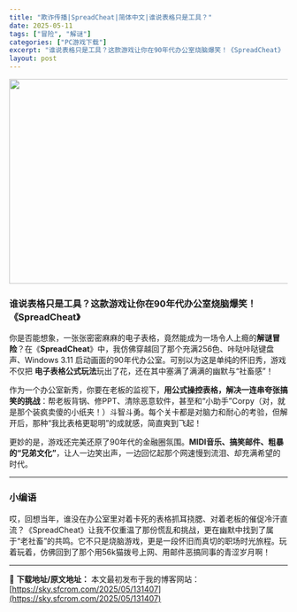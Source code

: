 ```yaml
---
title: "欺诈传播|SpreadCheat|简体中文|谁说表格只是工具？"
date: 2025-05-11
tags: ["冒险", "解谜"]
categories: ["PC游戏下载"]
excerpt: "谁说表格只是工具？这款游戏让你在90年代办公室烧脑爆笑！《SpreadCheat》 你是否能想象，一张张密密麻麻的电子表格，竟然能成为一场令人上瘾的解谜冒险？在《SpreadCheat》中，我仿佛穿越回了那个充满256色、咔哒咔哒键盘声、Windows 3.11 启动画面的90年代办公室。可别以为这&hellip;"
layout: post
---
```


<img class="aligncenter size-full wp-image-131408" src="https://sky.sfcrom.com/wp-content/uploads/2025/05/2025051017065464.webp" alt="" width="660" height="370" />
<h3 class="" data-start="0" data-end="47">谁说表格只是工具？这款游戏让你在90年代办公室烧脑爆笑！《SpreadCheat》</h3>
<p class="" data-start="49" data-end="217">你是否能想象，一张张密密麻麻的电子表格，竟然能成为一场令人上瘾的<strong data-start="81" data-end="89">解谜冒险</strong>？在《<strong data-start="92" data-end="107">SpreadCheat</strong>》中，我仿佛穿越回了那个充满256色、咔哒咔哒键盘声、Windows 3.11 启动画面的90年代办公室。可别以为这是单纯的怀旧秀，游戏不仅把 <strong data-start="179" data-end="191">电子表格公式玩法</strong>玩出了花，还在其中塞满了满满的幽默与“社畜感”！</p>
<p class="" data-start="219" data-end="363">作为一个办公室新秀，你要在老板的监视下，<strong data-start="239" data-end="263">用公式操控表格，解决一连串夸张搞笑的挑战</strong>：帮老板背锅、修PPT、清除恶意软件，甚至和“小助手”Corpy（对，就是那个装疯卖傻的小纸夹！）斗智斗勇。每个关卡都是对脑力和耐心的考验，但解开后，那种“我比表格更聪明”的成就感，简直爽到飞起！</p>
<p class="" data-start="365" data-end="448">更妙的是，游戏还完美还原了90年代的金融圈氛围。<strong data-start="389" data-end="414">MIDI音乐、搞笑邮件、粗暴的“兄弟文化”</strong>，让人一边笑出声，一边回忆起那个网速慢到流泪、却充满希望的时代。</p>


<hr class="" data-start="450" data-end="453" />

<h3 class="" data-start="455" data-end="464">小编语</h3>
<p class="" data-start="465" data-end="614">哎，回想当年，谁没在办公室里对着卡死的表格抓耳挠腮、对着老板的催促冷汗直流？《SpreadCheat》让我不仅重温了那份慌乱和挑战，更在幽默中找到了属于“老社畜”的共鸣。它不只是烧脑游戏，更是一段怀旧而真切的职场时光旅程。玩着玩着，仿佛回到了那个用56k猫拨号上网、用邮件恶搞同事的青涩岁月啊！</p>

---
📖 **下载地址/原文地址：** 本文最初发布于我的博客网站：[https://sky.sfcrom.com/2025/05/131407](https://sky.sfcrom.com/2025/05/131407)
